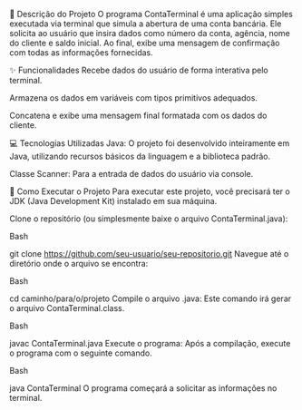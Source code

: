 📝 Descrição do Projeto
O programa ContaTerminal é uma aplicação simples executada via terminal que simula a abertura de uma conta bancária. Ele solicita ao usuário que insira dados como número da conta, agência, nome do cliente e saldo inicial. Ao final, exibe uma mensagem de confirmação com todas as informações fornecidas.

✨ Funcionalidades
Recebe dados do usuário de forma interativa pelo terminal.

Armazena os dados em variáveis com tipos primitivos adequados.

Concatena e exibe uma mensagem final formatada com os dados do cliente.

💻 Tecnologias Utilizadas
Java: O projeto foi desenvolvido inteiramente em Java, utilizando recursos básicos da linguagem e a biblioteca padrão.

Classe Scanner: Para a entrada de dados do usuário via console.

🚀 Como Executar o Projeto
Para executar este projeto, você precisará ter o JDK (Java Development Kit) instalado em sua máquina.

Clone o repositório (ou simplesmente baixe o arquivo ContaTerminal.java):

Bash

git clone https://github.com/seu-usuario/seu-repositorio.git
Navegue até o diretório onde o arquivo se encontra:

Bash

cd caminho/para/o/projeto
Compile o arquivo .java:
Este comando irá gerar o arquivo ContaTerminal.class.

Bash

javac ContaTerminal.java
Execute o programa:
Após a compilação, execute o programa com o seguinte comando.

Bash

java ContaTerminal
O programa começará a solicitar as informações no terminal.